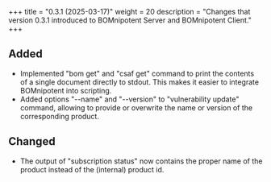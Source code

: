 +++
title = "0.3.1 (2025-03-17)"
weight = 20
description = "Changes that version 0.3.1 introduced to BOMnipotent Server and BOMnipotent Client."
+++

## Added
- Implemented "bom get" and "csaf get" command to print the contents of a single document directly to stdout. This makes it easier to integrate BOMnipotent into scripting.
- Added options "--name" and "--version" to "vulnerability update" command, allowing to provide or overwrite the name or version of the corresponding product.

## Changed
- The output of "subscription status" now contains the proper name of the product instead of the (internal) product id.
